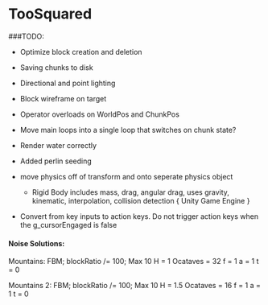 # TooSquared

###TODO: 
 * Optimize block creation and deletion
 * Saving chunks to disk

 * Directional and point lighting
 * Block wireframe on target
 * Operator overloads on WorldPos and ChunkPos
 * Move main loops into a single loop that switches on chunk state?
 * Render water correctly
 * Added perlin seeding
 * move physics off of transform and onto seperate physics object
	* Rigid Body includes mass, drag, angular drag, uses gravity, kinematic, interpolation, collision detection { Unity Game Engine }
 * Convert from key inputs to action keys.  Do not trigger action keys when the g_cursorEngaged is false






#### Noise Solutions:
Mountains:
FBM;
blockRatio /= 100;
Max 10
H = 1
Ocataves = 32
f = 1
a = 1
t = 0

Mountains 2:
FBM;
blockRatio /= 100;
Max 10
H = 1.5
Ocataves = 16
f = 1
a = 1
t = 0
